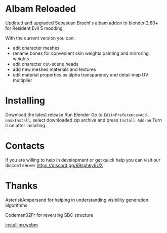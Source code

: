 # Albam Reloaded
Updated and upgraded Sebastian Brachi's albam addon to blender 2.80+ for Resident Evil 5 modding

With the current version you can:
- edit character meshes
- rename bones for convenient skin weights painting and mirroring weights
- edit character cut-scene heads
- add new meshes materials and textures
- edit material properties as alpha transparency and detail map UV multiplier


# Installing
Download the latest release
Run Blender
Go to `Edit>Preference>Add-ons>Install`, select downloaded zip archive and press `Install Add-on`
Turn it on after installing

# Contacts
If you are willing to help in development or get quick help you can visit our discord server https://discord.gg/69sphky9UX

# Thanks

AsteriskAmpersand for helping in understanding visibility generation algorithms

Codeman02Fr for reversing SBC structure

[installing.webm](https://user-images.githubusercontent.com/18252816/185800911-1225b8c8-c03c-4747-8e1d-035425172094.webm)
